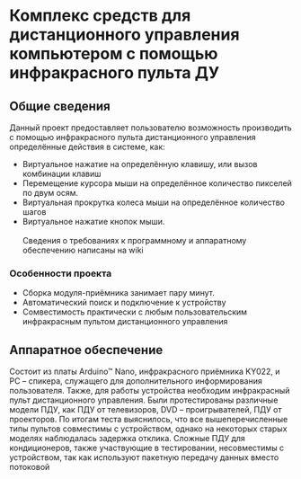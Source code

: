 # Комплекс средств для дистанционного управления компьютером с помощью инфракрасного пульта ДУ
## Общие сведения
Данный проект предоставляет пользователю возможность производить с помощью инфракрасного пульта дистанционного управления определённые действия в системе, как:
* Виртуальное нажатие на определённую клавишу, или вызов комбинации клавиш
* Перемещение курсора мыши на определённое количество пикселей по двум осям.
* Виртуальная прокрутка колеса мыши на определённое количество шагов
* Виртуальное нажатие кнопок мыши.
<br><br>Сведения о требованиях к программному и аппаратному обеспечению написаны на wiki
### Особенности проекта
* Сборка модуля-приёмника занимает пару минут.
* Автоматический поиск и подключение к устройству
* Сомвестимость практически с любым пользовательским инфракрасным пультом дистанционного управления

## Аппаратное обеспечение
Состоит из платы Arduino™ Nano, инфракрасного приёмника KY022, и PC – спикера, служащего для дополнительного информирования пользователя.
Также, для работы устройства необходим инфракрасный пульт дистанционного управления.
Были протестированы различные модели ПДУ, как ПДУ от телевизоров, DVD – проигрывателей, ПДУ от проекторов.
По итогам теста выяснилось, что все вышеперечисленные типы пультов совместимы с устройством, однако на некоторых старых моделях наблюдалась задержка отклика.
Сложные ПДУ для кондиционеров, также участвующие в тестировании, несовместимы с устройством, так как используют пакетную передачу данных вместо потоковой
